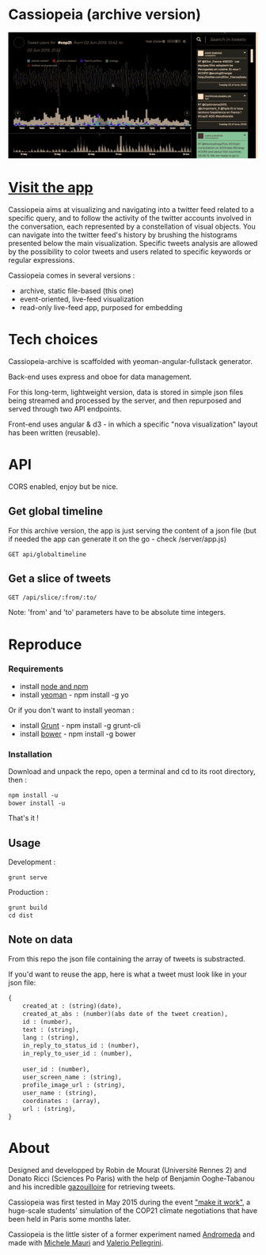 Cassiopeia (archive version)
============

![Screencast](https://github.com/robindemourat/cassiopeia-archive/blob/master/screencast-cassiopeia.gif?raw=true)

# [Visit the app](https://cassiopeiapp.herokuapp.com)

Cassiopeia aims at visualizing and navigating into a twitter feed related to a specific query, and to follow the activity of the twitter accounts involved in the conversation, each represented by a constellation of visual objects. You can navigate into the twitter feed's history by brushing the histograms presented below the main visualization. Specific tweets analysis are allowed by the possibility to color tweets and users related to specific keywords or regular expressions.

Cassiopeia comes in several versions :
* archive, static file-based (this one)
* event-oriented, live-feed visualization
* read-only live-feed app, purposed for embedding

# Tech choices

Cassiopeia-archive is scaffolded with yeoman-angular-fullstack generator.

Back-end uses express and oboe for data management.

For this long-term, lightweight version, data is stored in simple json files being streamed and processed by the server, and then repurposed and served through two API endpoints.

Front-end uses angular & d3 - in which a specific "nova visualization" layout has been written (reusable).

# API

CORS enabled, enjoy but be nice.

## Get global timeline

For this archive version, the app is just serving the content of a json file (but if needed  the app can generate it on the go - check /server/app.js)

```
GET api/globaltimeline
```


## Get a slice of tweets

```
GET /api/slice/:from/:to/
```

Note: 'from' and 'to' parameters have to be absolute time integers.

# Reproduce

### Requirements

* install [node and npm](https://nodejs.org/en/)
* install [yeoman](http://yeoman.io/) - npm install -g yo

Or if you don't want to install yeoman :
* install [Grunt](http://gruntjs.com/) - npm install -g grunt-cli
* install [bower](http://bower.io/) - npm install -g bower

### Installation

Download and unpack the repo, open a terminal and cd to its root directory, then :
```
npm install -u
bower install -u
```

That's it !

## Usage

Development :
```
grunt serve
```

Production :
```
grunt build
cd dist
```


## Note on data

From this repo the json file containing the array of tweets is substracted.

If you'd want to reuse the app, here is what a tweet must look like in your json file:
```
{
    created_at : (string)(date),
    created_at_abs : (number)(abs date of the tweet creation),
    id : (number),
    text : (string),
    lang : (string),
    in_reply_to_status_id : (number),
    in_reply_to_user_id : (number),

    user_id : (number),
    user_screen_name : (string),
    profile_image_url : (string),
    user_name : (string),
    coordinates : (array),
    url : (string),
}
```

# About

Designed and developped by Robin de Mourat (Université Rennes 2) and Donato Ricci (Sciences Po Paris) with the help of Benjamin Ooghe-Tabanou and his incredible [gazouilloire](https://github.com/medialab/gazouilloire) for retrieving tweets.

Cassiopeia was first tested in May 2015  during the event ["make it work"](http://www.nanterre-amandiers.com/2014-2015/make-it-work-le-theatre-des-negociations/), a huge-scale students' simulation of the COP21 climate negotiations that have been held in Paris some months later.

Cassiopeia is the little sister of a former experiment named [Andromeda](http://www.densitydesign.org/research/andromeda-twitterwall/) and made with [Michele Mauri](http://www.densitydesign.org/person/michele-mauri) and [Valerio Pellegrini](https://www.behance.net/valeriopellegrini).
